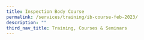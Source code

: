 ```yaml
---
title: Inspection Body Course
permalink: /services/training/ib-course-feb-2023/
description: ""
third_nav_title: Training, Courses & Seminars
---
```

